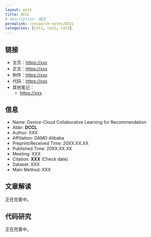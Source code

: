```yaml
---
layout: post
title: DCCL
# description: 描述
permalink: /research-notes/DCCL
categories: [cat1, cat2, cat3]
---
```


## 链接

- 主页：<https://xxx>
- 正文：<https://xxx>
- 附件：<https://xxx>
- 代码：<https://xxx>
- 其他笔记：
  - <https://xxx>

## 信息

- Name: Device-Cloud Collaborative Learning for Recommendation
- Abbr: **DCCL**
- Author: XXX
- Affiliation: DAMO Alibaba
- Preprint/Received Time: 20XX.XX.XX
- Published Time: 20XX.XX.XX
- Meeting: XXX
- Citation: **XXX** (Check date)
- Dataset: XXX
- Main Method: XXX

## 文章解读

正在完善中。

## 代码研究

正在完善中。
